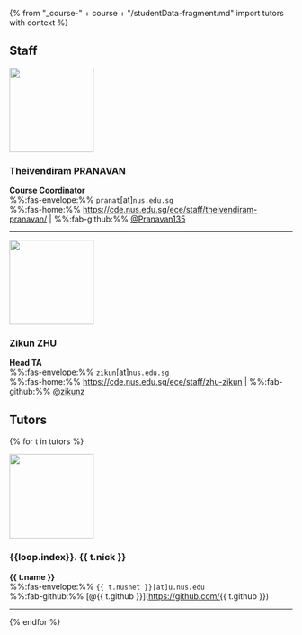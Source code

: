 {% from "_course-" + course + "/studentData-fragment.md" import tutors with context %}

## Staff

<div id="Theivendiram" class="container">
  <div class="row bt-2">
    <div class="col-3">

<img src="https://cde.nus.edu.sg/ece/wp-content/uploads/sites/3/2025/02/Dr-Theivendiram-Pranavan.jpg" width="150" class="mt-1 rounded"/>
    </div>
    <div class="col">

### Theivendiram **PRANAVAN**

**Course Coordinator**<br>
%%:fas-envelope:%% `pranat`[at]`nus.edu.sg`<br>
%%:fas-home:%% https://cde.nus.edu.sg/ece/staff/theivendiram-pranavan/ | %%:fab-github:%% [@Pranavan135](https://github.com/Pranavan135)
    </div>
  </div>
</div>

-----------------------------

<div id="Zikun" class="container">
  <div class="row bt-2">
    <div class="col-3">

<img src="https://cde.nus.edu.sg/ece/wp-content/uploads/sites/3/2025/02/Mr-Zhu-Zikun.jpg" width="150" class="mt-1 rounded"/>
    </div>
    <div class="col">

### Zikun **ZHU**

**Head TA**<br>
%%:fas-envelope:%% `zikun`[at]`nus.edu.sg`<br>
%%:fas-home:%% https://cde.nus.edu.sg/ece/staff/zhu-zikun | %%:fab-github:%% [@zikunz](https://github.com/zikunz)
    </div>
  </div>
</div>

## Tutors
{% for t in tutors %}
<div id="{{ t.nick | replace(" ", "-") }}" class="container">
  <div class="row bt-2">
    <div class="col-3">

<img src="{{ url_course_gihub_io }}/tutor-photos/{{ t.github | lower }}.png" width="150" onerror="this.src='images/placeholder-large.png';" class="mt-1 rounded">
    </div>
    <div class="col">

### {{loop.index}}. {{ t.nick }}

**{{ t.name }}**<br>
%%:fas-envelope:%% `{{ t.nusnet }}[at]u.nus.edu`<br>
%%:fab-github:%% [@{{ t.github }}](https://github.com/{{ t.github }})
    </div>
  </div>
</div>

-----------------------------------------
{% endfor %}
